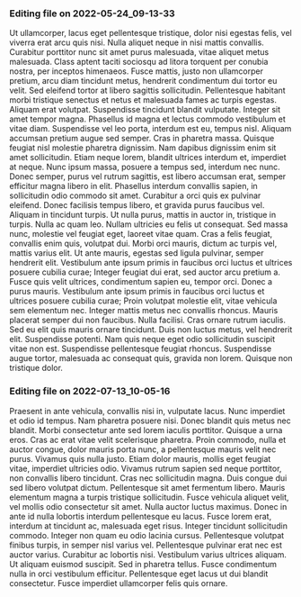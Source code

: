 

### Editing file on 2022-05-24_09-13-33

Ut ullamcorper, lacus eget pellentesque tristique, dolor nisi egestas felis, vel viverra erat arcu quis nisi. Nulla aliquet neque in nisi mattis convallis. Curabitur porttitor nunc sit amet purus malesuada, vitae aliquet metus malesuada. Class aptent taciti sociosqu ad litora torquent per conubia nostra, per inceptos himenaeos. Fusce mattis, justo non ullamcorper pretium, arcu diam tincidunt metus, hendrerit condimentum dui tortor eu velit. Sed eleifend tortor at libero sagittis sollicitudin. Pellentesque habitant morbi tristique senectus et netus et malesuada fames ac turpis egestas. Aliquam erat volutpat. Suspendisse tincidunt blandit vulputate. Integer sit amet tempor magna.
Phasellus id magna et lectus commodo vestibulum et vitae diam. Suspendisse vel leo porta, interdum est eu, tempus nisl. Aliquam accumsan pretium augue sed semper. Cras in pharetra massa. Quisque feugiat nisl molestie pharetra dignissim. Nam dapibus dignissim enim sit amet sollicitudin. Etiam neque lorem, blandit ultrices interdum et, imperdiet at neque. Nunc ipsum massa, posuere a tempus sed, interdum nec nunc. Donec semper, purus vel rutrum sagittis, est libero accumsan erat, semper efficitur magna libero in elit. Phasellus interdum convallis sapien, in sollicitudin odio commodo sit amet. Curabitur a orci quis ex pulvinar eleifend. Donec facilisis tempus libero, et gravida purus faucibus vel. Aliquam in tincidunt turpis.
Ut nulla purus, mattis in auctor in, tristique in turpis. Nulla ac quam leo. Nullam ultricies eu felis ut consequat. Sed massa nunc, molestie vel feugiat eget, laoreet vitae quam. Cras a felis feugiat, convallis enim quis, volutpat dui. Morbi orci mauris, dictum ac turpis vel, mattis varius elit. Ut ante mauris, egestas sed ligula pulvinar, semper hendrerit elit. Vestibulum ante ipsum primis in faucibus orci luctus et ultrices posuere cubilia curae; Integer feugiat dui erat, sed auctor arcu pretium a.
Fusce quis velit ultrices, condimentum sapien eu, tempor orci. Donec a purus mauris. Vestibulum ante ipsum primis in faucibus orci luctus et ultrices posuere cubilia curae; Proin volutpat molestie elit, vitae vehicula sem elementum nec. Integer mattis metus nec convallis rhoncus. Mauris placerat semper dui non faucibus. Nulla facilisi.
Cras ornare rutrum iaculis. Sed eu elit quis mauris ornare tincidunt. Duis non luctus metus, vel hendrerit elit. Suspendisse potenti. Nam quis neque eget odio sollicitudin suscipit vitae non est. Suspendisse pellentesque feugiat rhoncus. Suspendisse augue tortor, malesuada ac consequat quis, gravida non lorem. Quisque non tristique dolor.




### Editing file on 2022-07-13_10-05-16

Praesent in ante vehicula, convallis nisi in, vulputate lacus. Nunc imperdiet et odio id tempus. Nam pharetra posuere nisi. Donec blandit quis metus nec blandit. Morbi consectetur ante sed lorem iaculis porttitor. Quisque a urna eros. Cras ac erat vitae velit scelerisque pharetra. Proin commodo, nulla et auctor congue, dolor mauris porta nunc, a pellentesque mauris velit nec purus.
Vivamus quis nulla justo. Etiam dolor mauris, mollis eget feugiat vitae, imperdiet ultricies odio. Vivamus rutrum sapien sed neque porttitor, non convallis libero tincidunt. Cras nec sollicitudin magna. Duis congue dui sed libero volutpat dictum. Pellentesque sit amet fermentum libero. Mauris elementum magna a turpis tristique sollicitudin. Fusce vehicula aliquet velit, vel mollis odio consectetur sit amet. Nulla auctor luctus maximus. Donec in ante id nulla lobortis interdum pellentesque eu lacus. Fusce lorem erat, interdum at tincidunt ac, malesuada eget risus.
Integer tincidunt sollicitudin commodo. Integer non quam eu odio lacinia cursus. Pellentesque volutpat finibus turpis, in semper nisl varius vel. Pellentesque pulvinar erat nec est auctor varius. Curabitur ac lobortis nisi. Vestibulum varius ultrices aliquam. Ut aliquam euismod suscipit. Sed in pharetra tellus. Fusce condimentum nulla in orci vestibulum efficitur. Pellentesque eget lacus ut dui blandit consectetur. Fusce imperdiet ullamcorper felis quis ornare.


